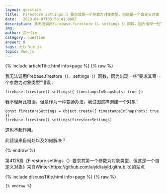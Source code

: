 ```yaml
---
layout: question
title:  Firestore.settings（）要求其第一个参数为对象类型，但这是一个自定义对象
date:   2020-04-07T03:50:41.000Z
description: 我无法调用firebase.firestore（）。settings（）函数，因为出现一些“要求其第一个参数为对象类型”错误：firebase.fir...
img: 
author: 古一Jim
category: question
answer: 0
tags: 火力 Vue.js
topic: Vue.js
---
```

<div class="article-root">
  <div class="article">
    {% include articleTitle.html info=page %}
    {% raw %}
    <div class="article-content"><p><font style="vertical-align: inherit;"><font style="vertical-align: inherit;">我无法调用firebase.firestore（）。settings（）函数，因为出现一些“要求其第一个参数为对象类型”错误：</font></font></p>

<pre><code>firebase.firestore().settings({ timestampsInSnapshots: true })
</code></pre>

<p><font style="vertical-align: inherit;"><font style="vertical-align: inherit;">我不理解此错误，但是作为一种变通办法，我试图这样创建一个对象：</font></font></p>

<pre><code>const firestoreSettings = Object.create({ timestampsInSnapshots: true })<font></font>
firebase.firestore().settings(firestoreSettings)<font></font>
</code></pre>

<p><font style="vertical-align: inherit;"><font style="vertical-align: inherit;">这也不起作用。</font></font></p>

<p><font style="vertical-align: inherit;"><font style="vertical-align: inherit;">此错误来自何处以及如何解决？</font></font></p></div>
    {% endraw %}
  </div>
  <p class="winter_mark">第4125篇《Firestore.settings（）要求其第一个参数为对象类型，但这是一个自定义对象》来自Winter(https://github.com/aiyld/aiyld.github.io)的站点</p>
  <div class="discuss-wrapper">
    {% include discussTitle.html info=page %}
    {% raw %}
    
    {% endraw %}
  </div>
<div>
